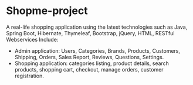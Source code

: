 # Shopme-project
A real-life shopping application using the latest technologies such as Java, Spring Boot, Hibernate, Thymeleaf, Bootstrap, jQuery, HTML, RESTful Webservices
Include:
- Admin application: Users, Categories, Brands, Products, Customers, Shipping, Orders, Sales Report, Reviews, Questions, Settings.
- Shopping application: categories listing, product details, search products, shopping cart, checkout, manage orders, customer registration.
